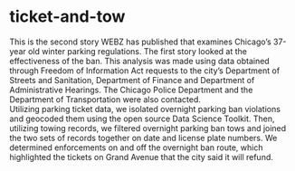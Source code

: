 # ticket-and-tow
This is the second story WEBZ has published that examines Chicago’s 37-year old winter parking regulations. 
The first story looked at the effectiveness of the ban. 
This analysis was made using data obtained through Freedom of Information Act requests to the city’s Department of Streets and Sanitation, Department of Finance and Department of Administrative Hearings. 
The Chicago Police Department and the Department of Transportation were also contacted.  
Utilizing parking ticket data, we isolated overnight parking ban violations and geocoded them using the open source Data Science Toolkit. 
Then, utilizing towing records, we filtered overnight parking ban tows and joined the two sets of records together on date and license plate numbers. 
We determined enforcements on and off the overnight ban route, which highlighted the tickets on Grand Avenue that the city said it will refund.
